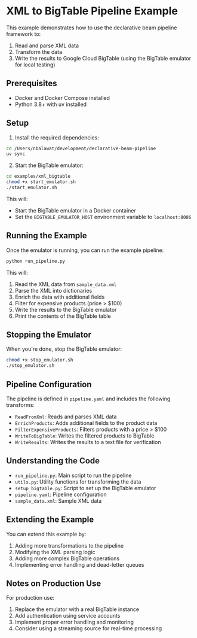 # XML to BigTable Pipeline Example

This example demonstrates how to use the declarative beam pipeline framework to:
1. Read and parse XML data
2. Transform the data
3. Write the results to Google Cloud BigTable (using the BigTable emulator for local testing)

## Prerequisites

- Docker and Docker Compose installed
- Python 3.8+ with uv installed

## Setup

1. Install the required dependencies:

```bash
cd /Users/nbalawat/development/declarative-beam-pipeline
uv sync
```

2. Start the BigTable emulator:

```bash
cd examples/xml_bigtable
chmod +x start_emulator.sh
./start_emulator.sh
```

This will:
- Start the BigTable emulator in a Docker container
- Set the `BIGTABLE_EMULATOR_HOST` environment variable to `localhost:8086`

## Running the Example

Once the emulator is running, you can run the example pipeline:

```bash
python run_pipeline.py
```

This will:
1. Read the XML data from `sample_data.xml`
2. Parse the XML into dictionaries
3. Enrich the data with additional fields
4. Filter for expensive products (price > $100)
5. Write the results to the BigTable emulator
6. Print the contents of the BigTable table

## Stopping the Emulator

When you're done, stop the BigTable emulator:

```bash
chmod +x stop_emulator.sh
./stop_emulator.sh
```

## Pipeline Configuration

The pipeline is defined in `pipeline.yaml` and includes the following transforms:

- `ReadFromXml`: Reads and parses XML data
- `EnrichProducts`: Adds additional fields to the product data
- `FilterExpensiveProducts`: Filters products with a price > $100
- `WriteToBigTable`: Writes the filtered products to BigTable
- `WriteResults`: Writes the results to a text file for verification

## Understanding the Code

- `run_pipeline.py`: Main script to run the pipeline
- `utils.py`: Utility functions for transforming the data
- `setup_bigtable.py`: Script to set up the BigTable emulator
- `pipeline.yaml`: Pipeline configuration
- `sample_data.xml`: Sample XML data

## Extending the Example

You can extend this example by:
1. Adding more transformations to the pipeline
2. Modifying the XML parsing logic
3. Adding more complex BigTable operations
4. Implementing error handling and dead-letter queues

## Notes on Production Use

For production use:
1. Replace the emulator with a real BigTable instance
2. Add authentication using service accounts
3. Implement proper error handling and monitoring
4. Consider using a streaming source for real-time processing
